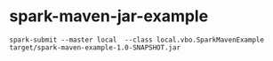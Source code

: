 # spark-maven-jar-example

` spark-submit --master local  --class local.vbo.SparkMavenExample target/spark-maven-example-1.0-SNAPSHOT.jar `
